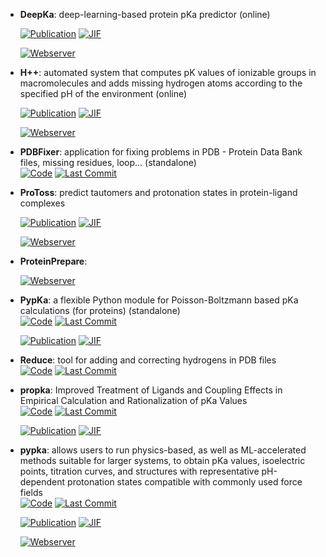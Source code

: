 



- **DeepKa**: deep-learning-based protein pKa predictor (online)  

    [![Publication](https://img.shields.io/badge/Publication-Citations:4-blue?style=for-the-badge&logo=bookstack)](https://doi.org/10.1021/acs.jcim.3c02013) 
    [![JIF](https://img.shields.io/badge/Impact_Factor-5.60-purple?style=for-the-badge&logo=academia)](https://doi.org/10.1021/acs.jcim.3c02013)

    [![Webserver](https://img.shields.io/badge/Webserver-online-brightgreen?style=for-the-badge&logo=cachet&logoColor=65FF8F)](http://www.computbiophys.com/DeepKa/main) 


- **H++**: automated system that computes pK values of ionizable groups in macromolecules and adds missing hydrogen atoms according to the specified pH of the environment (online)  

    [![Publication](https://img.shields.io/badge/Publication-Citations:1353-blue?style=for-the-badge&logo=bookstack)](https://doi.org/10.1093%2Fnar%2Fgki464) 
    [![JIF](https://img.shields.io/badge/Impact_Factor-16.60-purple?style=for-the-badge&logo=academia)](https://doi.org/10.1093%2Fnar%2Fgki464)

    [![Webserver](https://img.shields.io/badge/Webserver-online-brightgreen?style=for-the-badge&logo=cachet&logoColor=65FF8F)](http://biophysics.cs.vt.edu/) 


- **PDBFixer**: application for fixing problems in PDB - Protein Data Bank files, missing residues, loop... (standalone)  
    [![Code](https://img.shields.io/github/stars/openmm/pdbfixer?style=for-the-badge&logo=github)](https://github.com/openmm/pdbfixer) 
    [![Last Commit](https://img.shields.io/github/last-commit/openmm/pdbfixer?style=for-the-badge&logo=github)](https://github.com/openmm/pdbfixer) 




- **ProToss**: predict tautomers and protonation states in protein-ligand complexes  

    [![Publication](https://img.shields.io/badge/Publication-Citations:153-blue?style=for-the-badge&logo=bookstack)](https://doi.org/10.1186/1758-2946-6-12) 
    [![JIF](https://img.shields.io/badge/Impact_Factor-7.10-purple?style=for-the-badge&logo=academia)](https://doi.org/10.1186/1758-2946-6-12)

    [![Webserver](https://img.shields.io/badge/Webserver-online-brightgreen?style=for-the-badge&logo=cachet&logoColor=65FF8F)](https://proteins.plus/) 


- **ProteinPrepare**:   


    [![Webserver](https://img.shields.io/badge/Webserver-online-brightgreen?style=for-the-badge&logo=cachet&logoColor=65FF8F)](http://www.playmolecule.org/) 


- **PypKa**: a flexible Python module for Poisson-Boltzmann based pKa calculations (for proteins) (standalone)  
    [![Code](https://img.shields.io/github/stars/mms-fcul/PypKa?style=for-the-badge&logo=github)](https://github.com/mms-fcul/PypKa) 
    [![Last Commit](https://img.shields.io/github/last-commit/mms-fcul/PypKa?style=for-the-badge&logo=github)](https://github.com/mms-fcul/PypKa) 

    [![Publication](https://img.shields.io/badge/Publication-Citations:49-blue?style=for-the-badge&logo=bookstack)](https://doi.org/10.1021/acs.jcim.0c00718) 
    [![JIF](https://img.shields.io/badge/Impact_Factor-5.60-purple?style=for-the-badge&logo=academia)](https://doi.org/10.1021/acs.jcim.0c00718)



- **Reduce**: tool for adding and correcting hydrogens in PDB files  
    [![Code](https://img.shields.io/github/stars/rlabduke/reduce/tree/master?style=for-the-badge&logo=github)](https://github.com/rlabduke/reduce/tree/master) 
    [![Last Commit](https://img.shields.io/github/last-commit/rlabduke/reduce/tree/master?style=for-the-badge&logo=github)](https://github.com/rlabduke/reduce/tree/master) 




- **propka**: Improved Treatment of Ligands and Coupling Effects in Empirical Calculation and Rationalization of pKa Values  
    [![Code](https://img.shields.io/github/stars/jensengroup/propka?style=for-the-badge&logo=github)](https://github.com/jensengroup/propka) 
    [![Last Commit](https://img.shields.io/github/last-commit/jensengroup/propka?style=for-the-badge&logo=github)](https://github.com/jensengroup/propka) 

    [![Publication](https://img.shields.io/badge/Publication-Citations:1545-blue?style=for-the-badge&logo=bookstack)](https://doi.org/10.1021/ct200133y) 
    [![JIF](https://img.shields.io/badge/Impact_Factor-5.70-purple?style=for-the-badge&logo=academia)](https://doi.org/10.1021/ct200133y)



- **pypka**: allows users to run physics-based, as well as ML-accelerated methods suitable for larger systems, to obtain pKa values, isoelectric points, titration curves, and structures with representative pH-dependent protonation states compatible with commonly used force fields  
    [![Code](https://img.shields.io/github/stars/mms-fcul/PypKa?style=for-the-badge&logo=github)](https://github.com/mms-fcul/PypKa) 
    [![Last Commit](https://img.shields.io/github/last-commit/mms-fcul/PypKa?style=for-the-badge&logo=github)](https://github.com/mms-fcul/PypKa) 

    [![Publication](https://img.shields.io/badge/Publication-Citations:49-blue?style=for-the-badge&logo=bookstack)](https://doi.org/10.1021/acs.jcim.0c00718) 
    [![JIF](https://img.shields.io/badge/Impact_Factor-5.60-purple?style=for-the-badge&logo=academia)](https://doi.org/10.1021/acs.jcim.0c00718)

    [![Webserver](https://img.shields.io/badge/Webserver-online-brightgreen?style=for-the-badge&logo=cachet&logoColor=65FF8F)](https://pypka.org/) 

